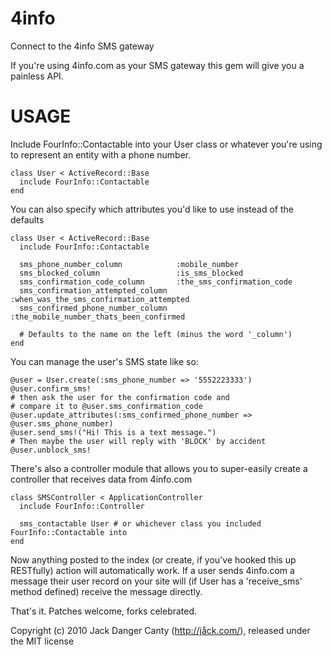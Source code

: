 4info
=====

Connect to the 4info SMS gateway

If you're using 4info.com as your SMS gateway this gem will give you a painless API.

USAGE
=====

Include FourInfo::Contactable into your User class or whatever you're using to represent an entity with a phone number.

    class User < ActiveRecord::Base
      include FourInfo::Contactable
    end

You can also specify which attributes you'd like to use instead of the defaults

    class User < ActiveRecord::Base
      include FourInfo::Contactable

      sms_phone_number_column            :mobile_number
      sms_blocked_column                 :is_sms_blocked
      sms_confirmation_code_column       :the_sms_confirmation_code
      sms_confirmation_attempted_column  :when_was_the_sms_confirmation_attempted
      sms_confirmed_phone_number_column  :the_mobile_number_thats_been_confirmed

      # Defaults to the name on the left (minus the word '_column')
    end

You can manage the user's SMS state like so:

    @user = User.create(:sms_phone_number => '5552223333')
    @user.confirm_sms!
    # then ask the user for the confirmation code and
    # compare it to @user.sms_confirmation_code
    @user.update_attributes(:sms_confirmed_phone_number => @user.sms_phone_number)
    @user.send_sms!("Hi! This is a text message.")
    # Then maybe the user will reply with 'BLOCK' by accident
    @user.unblock_sms!


There's also a controller module that allows you to super-easily create a controller
that receives data from 4info.com

    class SMSController < ApplicationController
      include FourInfo::Controller

      sms_contactable User # or whichever class you included FourInfo::Contactable into
    end

Now anything posted to the index (or create, if you've hooked this up RESTfully) action
will automatically work. If a user sends 4info.com a message their user record on your site
will (if User has a 'receive_sms' method defined) receive the message directly.

That's it. Patches welcome, forks celebrated.

Copyright (c) 2010 Jack Danger Canty (http://jåck.com/), released under the MIT license
